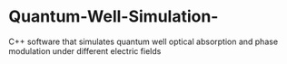 # Quantum-Well-Simulation-
C++ software that simulates quantum well optical absorption and phase modulation under different electric fields
